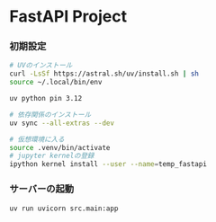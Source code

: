 # FastAPI Project

### 初期設定

```bash
# UVのインストール
curl -LsSf https://astral.sh/uv/install.sh | sh
source ~/.local/bin/env

uv python pin 3.12

# 依存関係のインストール
uv sync --all-extras --dev

# 仮想環境に入る
source .venv/bin/activate
# jupyter kernelの登録
ipython kernel install --user --name=temp_fastapi
```

### サーバーの起動

```bash
uv run uvicorn src.main:app
```

